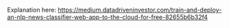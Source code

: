 Explanation here: https://medium.datadriveninvestor.com/train-and-deploy-an-nlp-news-classifier-web-app-to-the-cloud-for-free-82655b6b32f4
